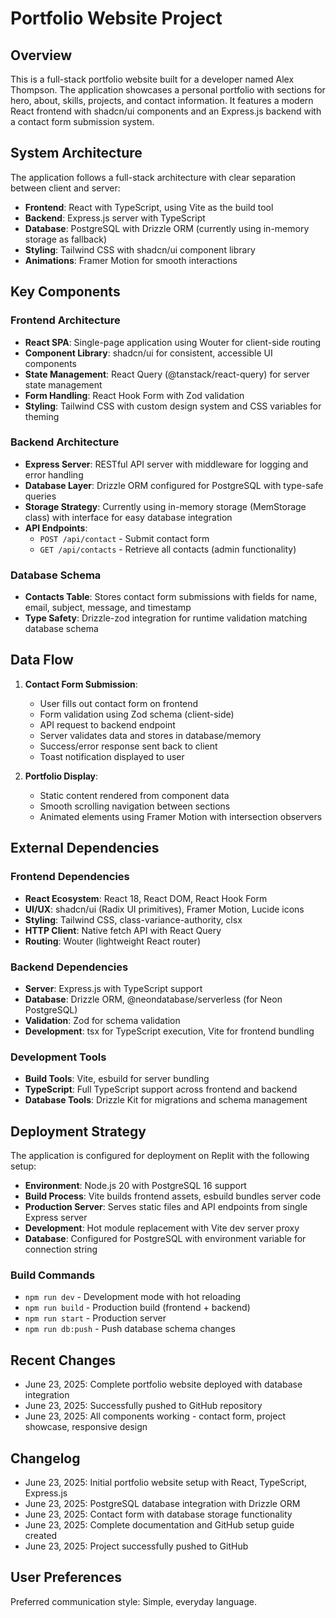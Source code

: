 # Portfolio Website Project

## Overview

This is a full-stack portfolio website built for a developer named Alex Thompson. The application showcases a personal portfolio with sections for hero, about, skills, projects, and contact information. It features a modern React frontend with shadcn/ui components and an Express.js backend with a contact form submission system.

## System Architecture

The application follows a full-stack architecture with clear separation between client and server:

- **Frontend**: React with TypeScript, using Vite as the build tool
- **Backend**: Express.js server with TypeScript
- **Database**: PostgreSQL with Drizzle ORM (currently using in-memory storage as fallback)
- **Styling**: Tailwind CSS with shadcn/ui component library
- **Animations**: Framer Motion for smooth interactions

## Key Components

### Frontend Architecture
- **React SPA**: Single-page application using Wouter for client-side routing
- **Component Library**: shadcn/ui for consistent, accessible UI components
- **State Management**: React Query (@tanstack/react-query) for server state management
- **Form Handling**: React Hook Form with Zod validation
- **Styling**: Tailwind CSS with custom design system and CSS variables for theming

### Backend Architecture
- **Express Server**: RESTful API server with middleware for logging and error handling
- **Database Layer**: Drizzle ORM configured for PostgreSQL with type-safe queries
- **Storage Strategy**: Currently using in-memory storage (MemStorage class) with interface for easy database integration
- **API Endpoints**: 
  - `POST /api/contact` - Submit contact form
  - `GET /api/contacts` - Retrieve all contacts (admin functionality)

### Database Schema
- **Contacts Table**: Stores contact form submissions with fields for name, email, subject, message, and timestamp
- **Type Safety**: Drizzle-zod integration for runtime validation matching database schema

## Data Flow

1. **Contact Form Submission**:
   - User fills out contact form on frontend
   - Form validation using Zod schema (client-side)
   - API request to backend endpoint
   - Server validates data and stores in database/memory
   - Success/error response sent back to client
   - Toast notification displayed to user

2. **Portfolio Display**:
   - Static content rendered from component data
   - Smooth scrolling navigation between sections
   - Animated elements using Framer Motion with intersection observers

## External Dependencies

### Frontend Dependencies
- **React Ecosystem**: React 18, React DOM, React Hook Form
- **UI/UX**: shadcn/ui (Radix UI primitives), Framer Motion, Lucide icons
- **Styling**: Tailwind CSS, class-variance-authority, clsx
- **HTTP Client**: Native fetch API with React Query
- **Routing**: Wouter (lightweight React router)

### Backend Dependencies
- **Server**: Express.js with TypeScript support
- **Database**: Drizzle ORM, @neondatabase/serverless (for Neon PostgreSQL)
- **Validation**: Zod for schema validation
- **Development**: tsx for TypeScript execution, Vite for frontend bundling

### Development Tools
- **Build Tools**: Vite, esbuild for server bundling
- **TypeScript**: Full TypeScript support across frontend and backend
- **Database Tools**: Drizzle Kit for migrations and schema management

## Deployment Strategy

The application is configured for deployment on Replit with the following setup:

- **Environment**: Node.js 20 with PostgreSQL 16 support
- **Build Process**: Vite builds frontend assets, esbuild bundles server code
- **Production Server**: Serves static files and API endpoints from single Express server
- **Development**: Hot module replacement with Vite dev server proxy
- **Database**: Configured for PostgreSQL with environment variable for connection string

### Build Commands
- `npm run dev` - Development mode with hot reloading
- `npm run build` - Production build (frontend + backend)
- `npm run start` - Production server
- `npm run db:push` - Push database schema changes

## Recent Changes
- June 23, 2025: Complete portfolio website deployed with database integration
- June 23, 2025: Successfully pushed to GitHub repository
- June 23, 2025: All components working - contact form, project showcase, responsive design

## Changelog  
- June 23, 2025: Initial portfolio website setup with React, TypeScript, Express.js
- June 23, 2025: PostgreSQL database integration with Drizzle ORM
- June 23, 2025: Contact form with database storage functionality
- June 23, 2025: Complete documentation and GitHub setup guide created
- June 23, 2025: Project successfully pushed to GitHub

## User Preferences

Preferred communication style: Simple, everyday language.